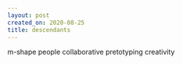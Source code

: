 ```yaml
---
layout: post
created_on: 2020-08-25
title: descendants
---
```


m-shape people
collaborative pretotyping
creativity
